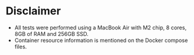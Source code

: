 # Disclaimer
- All tests were performed using a MacBook Air with M2 chip, 8 cores, 8GB of RAM and 256GB SSD.
- Container resource information is mentioned on the Docker compose files.